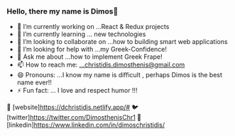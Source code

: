 ### Hello, there my name is Dimos👋



- 🔭 I’m currently working on ...React & Redux projects
- 🌱 I’m currently learning ... new technologies
- 👯 I’m looking to collaborate on ...how to building smart web applications
- 🤔 I’m looking for help with ...my Greek-Confidence!
- 💬 Ask me about ...how to implement Greek Frape!
- 📫 How to reach me: ...christidis.dimosthenis@gmail.com
- 😄 Pronouns: ...I know my name is difficult , perhaps Dimos is the best name ever!!
- ⚡ Fun fact: ... I love and respect humor !!!

🏡 [website]https://dchristidis.netlify.app/# 
🐦 [twitter]https://twitter.com/DimosthenisChr1 
👔 [linkedin]https://www.linkedin.com/in/dimoschristidis/



